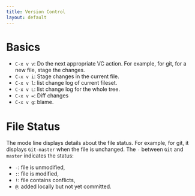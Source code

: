 ```yaml
---
title: Version Control
layout: default
---
```


# Basics

- `C-x v v`: Do the next appropriate VC action.  For example, for git, for a new file, stage the changes.
- `C-x v i`: Stage changes in the current file.
- `C-x v l`: list change log of current fileset.
- `C-x v L`: list change log for the whole tree.
- `C-x v =`: Diff changes
- `C-x v g`: blame.

# File Status

The mode line displays details about the file status. For example, for git, it displays `Git-master` when the file is unchanged.  The `-` between `Git` and `master` indicates the status:

- `-`: file is unmodified,
- `:`: file is modified,
- `!`: file contains conflicts,
- `@`: added locally but not yet committed.
